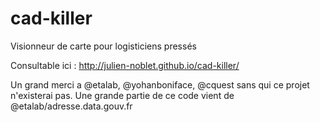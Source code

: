 # cad-killer
Visionneur de carte pour logisticiens pressés

Consultable ici : http://julien-noblet.github.io/cad-killer/

Un grand merci a @etalab, @yohanboniface, @cquest sans qui ce projet n'existerai pas.
Une grande partie de ce code vient de @etalab/adresse.data.gouv.fr
